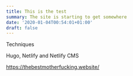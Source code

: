 ```yaml
---
title: This is the test
summary: The site is starting to get somewhere
date: '2020-01-04T00:54:01+01:00'
draft: false
---
```



Techniques

Hugo, Netlify and Netlify CMS

https://thebestmotherfucking.website/
